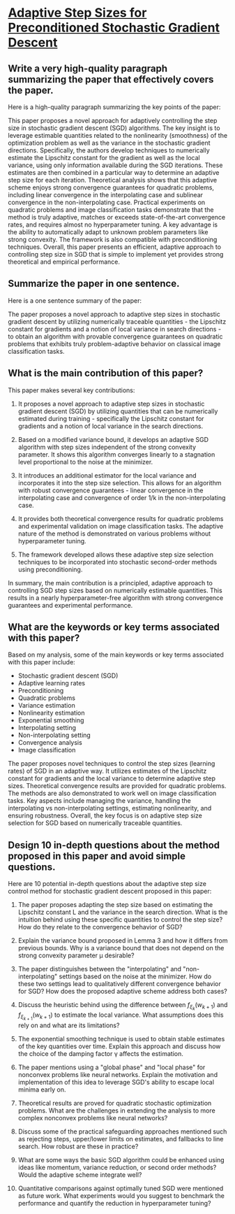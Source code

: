 # [Adaptive Step Sizes for Preconditioned Stochastic Gradient Descent](https://arxiv.org/abs/2311.16956)

## Write a very high-quality paragraph summarizing the paper that effectively covers the paper.

 Here is a high-quality paragraph summarizing the key points of the paper:

This paper proposes a novel approach for adaptively controlling the step size in stochastic gradient descent (SGD) algorithms. The key insight is to leverage estimable quantities related to the nonlinearity (smoothness) of the optimization problem as well as the variance in the stochastic gradient directions. Specifically, the authors develop techniques to numerically estimate the Lipschitz constant for the gradient as well as the local variance, using only information available during the SGD iterations. These estimates are then combined in a particular way to determine an adaptive step size for each iteration. Theoretical analysis shows that this adaptive scheme enjoys strong convergence guarantees for quadratic problems, including linear convergence in the interpolating case and sublinear convergence in the non-interpolating case. Practical experiments on quadratic problems and image classification tasks demonstrate that the method is truly adaptive, matches or exceeds state-of-the-art convergence rates, and requires almost no hyperparameter tuning. A key advantage is the ability to automatically adapt to unknown problem parameters like strong convexity. The framework is also compatible with preconditioning techniques. Overall, this paper presents an efficient, adaptive approach to controlling step size in SGD that is simple to implement yet provides strong theoretical and empirical performance.


## Summarize the paper in one sentence.

 Here is a one sentence summary of the paper:

The paper proposes a novel approach to adaptive step sizes in stochastic gradient descent by utilizing numerically traceable quantities - the Lipschitz constant for gradients and a notion of local variance in search directions - to obtain an algorithm with provable convergence guarantees on quadratic problems that exhibits truly problem-adaptive behavior on classical image classification tasks.


## What is the main contribution of this paper?

 This paper makes several key contributions:

1. It proposes a novel approach to adaptive step sizes in stochastic gradient descent (SGD) by utilizing quantities that can be numerically estimated during training - specifically the Lipschitz constant for gradients and a notion of local variance in the search directions.

2. Based on a modified variance bound, it develops an adaptive SGD algorithm with step sizes independent of the strong convexity parameter. It shows this algorithm converges linearly to a stagnation level proportional to the noise at the minimizer. 

3. It introduces an additional estimator for the local variance and incorporates it into the step size selection. This allows for an algorithm with robust convergence guarantees - linear convergence in the interpolating case and convergence of order 1/k in the non-interpolating case.

4. It provides both theoretical convergence results for quadratic problems and experimental validation on image classification tasks. The adaptive nature of the method is demonstrated on various problems without hyperparameter tuning.

5. The framework developed allows these adaptive step size selection techniques to be incorporated into stochastic second-order methods using preconditioning.

In summary, the main contribution is a principled, adaptive approach to controlling SGD step sizes based on numerically estimable quantities. This results in a nearly hyperparameter-free algorithm with strong convergence guarantees and experimental performance.


## What are the keywords or key terms associated with this paper?

 Based on my analysis, some of the main keywords or key terms associated with this paper include:

- Stochastic gradient descent (SGD)
- Adaptive learning rates
- Preconditioning 
- Quadratic problems
- Variance estimation
- Nonlinearity estimation 
- Exponential smoothing
- Interpolating setting
- Non-interpolating setting
- Convergence analysis
- Image classification

The paper proposes novel techniques to control the step sizes (learning rates) of SGD in an adaptive way. It utilizes estimates of the Lipschitz constant for gradients and the local variance to determine adaptive step sizes. Theoretical convergence results are provided for quadratic problems. The methods are also demonstrated to work well on image classification tasks. Key aspects include managing the variance, handling the interpolating vs non-interpolating settings, estimating nonlinearity, and ensuring robustness. Overall, the key focus is on adaptive step size selection for SGD based on numerically traceable quantities.


## Design 10 in-depth questions about the method proposed in this paper and avoid simple questions.

 Here are 10 potential in-depth questions about the adaptive step size control method for stochastic gradient descent proposed in this paper:

1. The paper proposes adapting the step size based on estimating the Lipschitz constant L and the variance in the search direction. What is the intuition behind using these specific quantities to control the step size? How do they relate to the convergence behavior of SGD?

2. Explain the variance bound proposed in Lemma 3 and how it differs from previous bounds. Why is a variance bound that does not depend on the strong convexity parameter μ desirable? 

3. The paper distinguishes between the "interpolating" and "non-interpolating" settings based on the noise at the minimizer. How do these two settings lead to qualitatively different convergence behavior for SGD? How does the proposed adaptive scheme address both cases?

4. Discuss the heuristic behind using the difference between $f_{\xi_k}(w_{k+1})$ and $f_{\xi_{k+1}}(w_{k+1})$ to estimate the local variance. What assumptions does this rely on and what are its limitations?

5. The exponential smoothing technique is used to obtain stable estimates of the key quantities over time. Explain this approach and discuss how the choice of the damping factor γ affects the estimation.

6. The paper mentions using a "global phase" and "local phase" for nonconvex problems like neural networks. Explain the motivation and implementation of this idea to leverage SGD's ability to escape local minima early on. 

7. Theoretical results are proved for quadratic stochastic optimization problems. What are the challenges in extending the analysis to more complex nonconvex problems like neural networks?

8. Discuss some of the practical safeguarding approaches mentioned such as rejecting steps, upper/lower limits on estimates, and fallbacks to line search. How robust are these in practice?

9. What are some ways the basic SGD algorithm could be enhanced using ideas like momentum, variance reduction, or second order methods? Would the adaptive scheme integrate well?

10. Quantitative comparisons against optimally tuned SGD were mentioned as future work. What experiments would you suggest to benchmark the performance and quantify the reduction in hyperparameter tuning?
